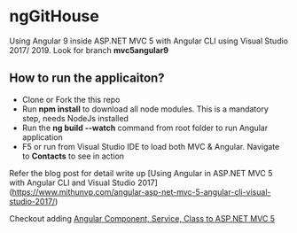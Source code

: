 # ngGitHouse
Using Angular 9 inside ASP.NET MVC 5 with Angular CLI using Visual Studio 2017/ 2019. Look for branch **mvc5angular9**

## How to run the applicaiton?
* Clone or Fork the this repo
* Run **npm install** to download all node modules. This is a mandatory step, needs NodeJs installed
* Run the **ng build --watch** command from root folder to run Angular application
* F5 or run from Visual Studio IDE to load both MVC & Angular. Navigate to **Contacts** to see in action

Refer the blog post for detail write up [Using Angular in ASP.NET MVC 5 with Angular CLI and Visual Studio 2017] (https://www.mithunvp.com/angular-asp-net-mvc-5-angular-cli-visual-studio-2017/) 

Checkout adding [Angular Component, Service, Class to ASP.NET MVC 5](https://www.mithunvp.com/adding-angular-component-service-class-to-asp-net-mvc-5/)
